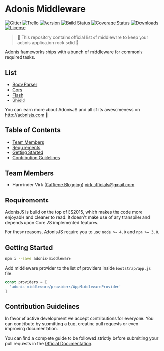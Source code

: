 # Adonis Middleware

[![Gitter](https://img.shields.io/badge/+%20GITTER-JOIN%20CHAT%20%E2%86%92-1DCE73.svg?style=flat-square)](https://gitter.im/adonisjs/adonis-framework)
[![Trello](https://img.shields.io/badge/TRELLO-%E2%86%92-89609E.svg?style=flat-square)](https://trello.com/b/yzpqCgdl/adonis-for-humans)
[![Version](https://img.shields.io/npm/v/adonis-middleware.svg?style=flat-square)](https://www.npmjs.com/package/adonis-middleware)
[![Build Status](https://img.shields.io/travis/adonisjs/adonis-middleware/master.svg?style=flat-square)](https://travis-ci.org/adonisjs/adonis-middleware)
[![Coverage Status](https://img.shields.io/coveralls/adonisjs/adonis-middleware/master.svg?style=flat-square)](https://coveralls.io/github/adonisjs/adonis-middleware?branch=master)
[![Downloads](https://img.shields.io/npm/dt/adonis-middleware.svg?style=flat-square)](https://www.npmjs.com/package/adonis-middleware)
[![License](https://img.shields.io/npm/l/adonis-framework.svg?style=flat-square)](https://opensource.org/licenses/MIT)

> :pray: This repository contains official list of middleware to keep your adonis application rock solid :evergreen_tree:

Adonis frameworks ships with a bunch of middleware for commonly required tasks.

## List

- [Body Parser](http://adonisjs.com/docs/request)
- [Cors](http://adonisjs.com/docs/cors)
- [Flash](http://adonisjs.com/docs/sessions#flash-messages)
- [Shield](http://adonisjs.com/docs/security)

You can learn more about AdonisJS and all of its awesomeness on http://adonisjs.com :evergreen_tree:

## Table of Contents

* [Team Members](#team-members)
* [Requirements](#requirements)
* [Getting Started](#getting-started)
* [Contribution Guidelines](#contribution-guidelines)

## <a name="team-members"></a>Team Members

* Harminder Virk ([Caffiene Blogging](http://amanvirk.me/)) <virk.officials@gmail.com>

## <a name="requirements"></a>Requirements

AdonisJS is build on the top of ES2015, which makes the code more enjoyable and cleaner to read. It doesn't make use of any transpiler and depends upon Core V8 implemented features.

For these reasons, AdonisJS require you to use `node >= 4.0` and `npm >= 3.0`.

## <a name="getting-started"></a>Getting Started

```bash
npm i --save adonis-middleware
```

Add middleware provider to the list of providers inside `bootstrap/app.js` file.

```javascript
const providers = [
  'adonis-middleware/providers/AppMiddlewareProvider'
]
```

## <a name="contribution-guidelines"></a>Contribution Guidelines

In favor of active development we accept contributions for everyone. You can contribute by submitting a bug, creating pull requests or even improving documentation.

You can find a complete guide to be followed strictly before submitting your pull requests in the [Official Documentation](http://adonisjs.com/docs/2.0/contributing).
